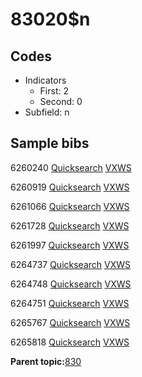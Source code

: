# 83020$n

## Codes

-   Indicators
    -   First: 2
    -   Second: 0
-   Subfield: n

## Sample bibs

6260240 [Quicksearch](https://search.library.yale.edu/catalog/6260240) [VXWS](http://prodorbis.library.yale.edu:7014/vxws/GetHoldingsService?bibId=6260240)

6260919 [Quicksearch](https://search.library.yale.edu/catalog/6260919) [VXWS](http://prodorbis.library.yale.edu:7014/vxws/GetHoldingsService?bibId=6260919)

6261066 [Quicksearch](https://search.library.yale.edu/catalog/6261066) [VXWS](http://prodorbis.library.yale.edu:7014/vxws/GetHoldingsService?bibId=6261066)

6261728 [Quicksearch](https://search.library.yale.edu/catalog/6261728) [VXWS](http://prodorbis.library.yale.edu:7014/vxws/GetHoldingsService?bibId=6261728)

6261997 [Quicksearch](https://search.library.yale.edu/catalog/6261997) [VXWS](http://prodorbis.library.yale.edu:7014/vxws/GetHoldingsService?bibId=6261997)

6264737 [Quicksearch](https://search.library.yale.edu/catalog/6264737) [VXWS](http://prodorbis.library.yale.edu:7014/vxws/GetHoldingsService?bibId=6264737)

6264748 [Quicksearch](https://search.library.yale.edu/catalog/6264748) [VXWS](http://prodorbis.library.yale.edu:7014/vxws/GetHoldingsService?bibId=6264748)

6264751 [Quicksearch](https://search.library.yale.edu/catalog/6264751) [VXWS](http://prodorbis.library.yale.edu:7014/vxws/GetHoldingsService?bibId=6264751)

6265767 [Quicksearch](https://search.library.yale.edu/catalog/6265767) [VXWS](http://prodorbis.library.yale.edu:7014/vxws/GetHoldingsService?bibId=6265767)

6265818 [Quicksearch](https://search.library.yale.edu/catalog/6265818) [VXWS](http://prodorbis.library.yale.edu:7014/vxws/GetHoldingsService?bibId=6265818)

**Parent topic:**[830](../../tags/830/830.md)

